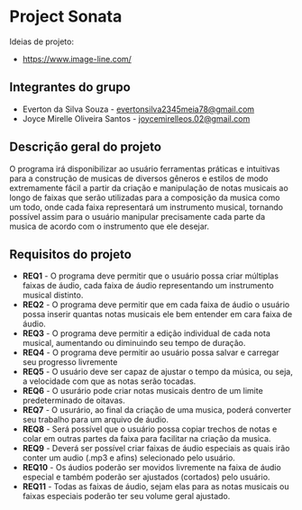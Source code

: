 # Project Sonata

Ideias de projeto: 
 * https://www.image-line.com/
 
## Integrantes do grupo 
 * Everton da Silva Souza - evertonsilva2345meia78@gmail.com
 * Joyce Mirelle Oliveira Santos - joycemirelleos.02@gmail.com

## Descrição geral do projeto 
O programa irá disponibilizar ao usuário ferramentas práticas e intuitivas para a construção de musicas de diversos gêneros e estilos de modo extremamente fácil a partir da criação e manipulação de notas musicais ao longo de faixas que serão utilizadas para a composição da musica como um todo, onde cada faixa representará um instrumento musical, tornando possível assim para o usuário manipular precisamente cada parte da musica de acordo com o instrumento que ele desejar.
## Requisitos do projeto

 * **REQ1** - O programa deve permitir que o usuário possa criar múltiplas faixas de áudio, cada faixa de áudio representando um instrumento musical distinto.
 * **REQ2** - O programa deve permitir que em cada faixa de áudio o usuário possa inserir quantas notas musicais ele bem entender em cara faixa de áudio.
 * **REQ3** - O programa deve permitir a edição individual de cada nota musical, aumentando ou diminuindo seu tempo de duração.
 * **REQ4** - O programa deve permitir ao usuário possa salvar e carregar seu progresso livremente 
 * **REQ5** - O usuário deve ser capaz de ajustar o tempo da música, ou seja, a velocidade com que as notas serão tocadas.
 * **REQ6** - O usurário pode criar notas musicais dentro de um limite predeterminado de oitavas.
 * **REQ7** - O usurário, ao final da criação de uma musica, poderá converter seu trabalho para um arquivo de áudio.
 * **REQ8** - Será possível que o usuário possa copiar trechos de notas e colar em outras partes da faixa para facilitar na criação da musica.
 * **REQ9** - Deverá ser possível criar faixas de áudio especiais as quais irão conter um audio (.mp3 e afins) selecionado pelo usuário.
 * **REQ10** - Os áudios poderão ser movidos livremente na faixa de áudio especial e também poderão ser ajustados (cortados) pelo usuário.
 * **REQ11** - Todas as faixas de áudio, sejam elas para as notas musicais ou faixas especiais poderão ter seu volume geral ajustado.
